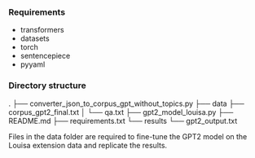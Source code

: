 ### Requirements
- transformers
- datasets
- torch
- sentencepiece
- pyyaml
### Directory structure
.
├── converter_json_to_corpus_gpt_without_topics.py
├── data
        ├── corpus_gpt2_final.txt
│       └── qa.txt
├── gpt2_model_louisa.py
├── README.md
├── requirements.txt
└── results
    └── gpt2_output.txt

Files in the data folder are required to fine-tune the GPT2 model on the Louisa extension data and replicate the results.